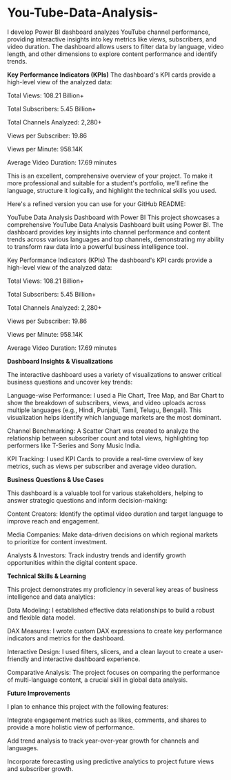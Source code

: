 # You-Tube-Data-Analysis-
I develop Power BI dashboard analyzes YouTube channel performance, providing interactive insights into key metrics like views, subscribers, and video duration. The dashboard allows users to filter data by language, video length, and other dimensions to explore content performance and identify trends.

**Key Performance Indicators (KPIs)**
The dashboard's KPI cards provide a high-level view of the analyzed data:

Total Views: 108.21 Billion+

Total Subscribers: 5.45 Billion+

Total Channels Analyzed: 2,280+

Views per Subscriber: 19.86

Views per Minute: 958.14K

Average Video Duration: 17.69 minutes

This is an excellent, comprehensive overview of your project. To make it more professional and suitable for a student's portfolio, we'll refine the language, structure it logically, and highlight the technical skills you used.

Here's a refined version you can use for your GitHub README:

YouTube Data Analysis Dashboard with Power BI
This project showcases a comprehensive YouTube Data Analysis Dashboard built using Power BI. The dashboard provides key insights into channel performance and content trends across various languages and top channels, demonstrating my ability to transform raw data into a powerful business intelligence tool.

Key Performance Indicators (KPIs)
The dashboard's KPI cards provide a high-level view of the analyzed data:

Total Views: 108.21 Billion+

Total Subscribers: 5.45 Billion+

Total Channels Analyzed: 2,280+

Views per Subscriber: 19.86

Views per Minute: 958.14K

Average Video Duration: 17.69 minutes

**Dashboard Insights & Visualizations**

The interactive dashboard uses a variety of visualizations to answer critical business questions and uncover key trends:

Language-wise Performance: I used a Pie Chart, Tree Map, and Bar Chart to show the breakdown of subscribers, views, and video uploads across multiple languages (e.g., Hindi, Punjabi, Tamil, Telugu, Bengali). This visualization helps identify which language markets are the most dominant.

Channel Benchmarking: A Scatter Chart was created to analyze the relationship between subscriber count and total views, highlighting top performers like T-Series and Sony Music India.

KPI Tracking: I used KPI Cards to provide a real-time overview of key metrics, such as views per subscriber and average video duration.

**Business Questions & Use Cases**

This dashboard is a valuable tool for various stakeholders, helping to answer strategic questions and inform decision-making:

Content Creators: Identify the optimal video duration and target language to improve reach and engagement.

Media Companies: Make data-driven decisions on which regional markets to prioritize for content investment.

Analysts & Investors: Track industry trends and identify growth opportunities within the digital content space.

**Technical Skills & Learning**

This project demonstrates my proficiency in several key areas of business intelligence and data analytics:

Data Modeling: I established effective data relationships to build a robust and flexible data model.

DAX Measures: I wrote custom DAX expressions to create key performance indicators and metrics for the dashboard.

Interactive Design: I used filters, slicers, and a clean layout to create a user-friendly and interactive dashboard experience.

Comparative Analysis: The project focuses on comparing the performance of multi-language content, a crucial skill in global data analysis.

**Future Improvements**

I plan to enhance this project with the following features:

Integrate engagement metrics such as likes, comments, and shares to provide a more holistic view of performance.

Add trend analysis to track year-over-year growth for channels and languages.

Incorporate forecasting using predictive analytics to project future views and subscriber growth.
